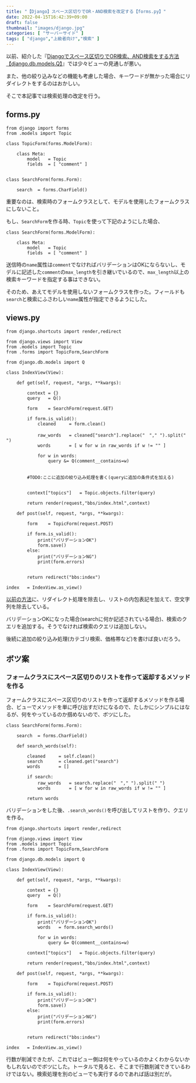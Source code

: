 ```yaml
---
title: "【Django】スペース区切りでOR・AND検索を改定する【forms.py】"
date: 2022-04-15T16:42:39+09:00
draft: false
thumbnail: "images/django.jpg"
categories: [ "サーバーサイド" ]
tags: [ "django","上級者向け","検索" ]
---
```



以前、紹介した『[Djangoでスペース区切りでOR検索、AND検索をする方法【django.db.models.Q】](/post/django-or-and-search/)』では少々ビューの見通しが悪い。

また、他の絞り込みなどの機能も考慮した場合、キーワードが無かった場合にリダイレクトをするのはおかしい。

そこで本記事では検索処理の改定を行う。


## forms.py

    from django import forms
    from .models import Topic
    
    class TopicForm(forms.ModelForm):
    
        class Meta:
            model   = Topic
            fields  = [ "comment" ]
    
    
    class SearchForm(forms.Form):
    
        search  = forms.CharField()
    

重要なのは、検索時のフォームクラスとして、モデルを使用したフォームクラスにしないこと。

もし、`SearchForm`を作る時、`Topic`を使って下記のようにした場合、

    class SearchForm(forms.ModelForm):
    
        class Meta:
            model   = Topic
            fields  = [ "comment" ]

送信時の`name`属性は`comment`でなければバリデーションはOKにならないし、モデルに記述した`comment`の`max_length`を引き継いでいるので、`max_length`以上の検索キーワードを指定する事はできない。

そのため、あえてモデルを使用しないフォームクラスを作った。フィールドも`search`と検索にふさわしい`name`属性が指定できるようにした。


## views.py

    from django.shortcuts import render,redirect
    
    from django.views import View
    from .models import Topic
    from .forms import TopicForm,SearchForm
    
    from django.db.models import Q
    
    class IndexView(View):
    
        def get(self, request, *args, **kwargs):
    
            context = {}
            query   = Q()
    
            form    = SearchForm(request.GET)
    
            if form.is_valid():
                cleaned     = form.clean()
    
                raw_words   = cleaned["search"].replace("　"," ").split(" ")
                words       = [ w for w in raw_words if w != "" ]
    
                for w in words:
                    query &= Q(comment__contains=w)


            #TODO:ここに追加の絞り込み処理を書く(queryに追加の条件式を加える)
    
    
            context["topics"]   = Topic.objects.filter(query)
    
            return render(request,"bbs/index.html",context)
    
        def post(self, request, *args, **kwargs):
    
            form    = TopicForm(request.POST)
    
            if form.is_valid():
                print("バリデーションOK")
                form.save()
            else:
                print("バリデーションNG")
                print(form.errors)
    
    
            return redirect("bbs:index")
    
    index   = IndexView.as_view()


[以前の方法](/post/django-or-and-search/)に、リダイレクト処理を除去し、リストの内包表記を加えて、空文字列を除去している。

バリデーションOKになった場合(searchに何か記述されている場合)、検索のクエリを追加する。そうでなければ検索のクエリは追加しない。

後続に追加の絞り込み処理(カテゴリ検索、価格帯など)を書けば良いだろう。


## ボツ案


### フォームクラスにスペース区切りのリストを作って返却するメソッドを作る

フォームクラスにスペース区切りのリストを作って返却するメソッドを作る場合、ビューでメソッドを単に呼び出すだけになるので、たしかにシンプルにはなるが、何をやっているのか掴めないので、ボツにした。


    class SearchForm(forms.Form):
    
        search  = forms.CharField()
    
        def search_words(self):
    
            cleaned     = self.clean()
            search      = cleaned.get("search")
            words       = []
    
            if search:
                raw_words   = search.replace("　"," ").split(" ")
                words       = [ w for w in raw_words if w != "" ]
    
            return words
    

バリデーションをした後、`.search_words()`を呼び出してリストを作り、クエリを作る。

    from django.shortcuts import render,redirect
    
    from django.views import View
    from .models import Topic
    from .forms import TopicForm,SearchForm
    
    from django.db.models import Q
    
    class IndexView(View):
    
        def get(self, request, *args, **kwargs):
    
            context = {}
            query   = Q()
    
            form    = SearchForm(request.GET)
    
            if form.is_valid():
                print("バリデーションOK")
                words   = form.search_words()
    
                for w in words:
                    query &= Q(comment__contains=w)
    
            context["topics"]   = Topic.objects.filter(query)
    
            return render(request,"bbs/index.html",context)
    
        def post(self, request, *args, **kwargs):
    
            form    = TopicForm(request.POST)
    
            if form.is_valid():
                print("バリデーションOK")
                form.save()
            else:
                print("バリデーションNG")
                print(form.errors)
    
    
            return redirect("bbs:index")
    
    index   = IndexView.as_view()


行数が削減できたが、これではビュー側は何をやっているのかよくわからないかもしれないのでボツにした。トータルで見ると、そこまで行数削減できているわけではない。検索処理を別のビューでも実行するのであれば話は別だが。



    


